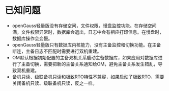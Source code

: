 # 已知问题<a name="ZH-CN_TOPIC_0289899194"></a>

-   openGauss轻量版没有存储空间，文件权限，慢盘监控功能。在存储空间满，文件权限异常时，数据库会退出，日志中会有相应打印信息。在慢盘时，数据库操作会变慢。
-   openGauss轻量版只有数据库内核能力，没有主备监控和切换功能。在主备断连，主备日志不匹配时需要进行双机重建。
-   OM默认根据初始配置的主备双机关系启动主备数据库，如果应用对数据库进行了主备切换，需要把新的主备关系通知给OM，避免主备关系发生错乱，导致双机重建。
-   备机只读、级联备机只读和极致RTO特性不兼容，如果启动了极致RTO，需要关闭备机只读、级联备机只读，反之一样。


